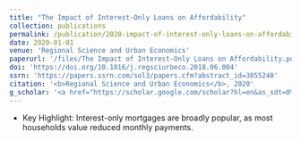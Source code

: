 ```yaml
---
title: "The Impact of Interest-Only Loans on Affordability"
collection: publications
permalink: /publication/2020-impact-of-interest-only-loans-on-affordability
date: 2020-01-01
venue: 'Regional Science and Urban Economics'
paperurl: '/files/The Impact of Interest-Only Loans on Affordability.pdf'
doi: 'https://doi.org/10.1016/j.regsciurbeco.2018.06.004'
ssrn: 'https://papers.ssrn.com/sol3/papers.cfm?abstract_id=3055240'
citation: '<b>Regional Science and Urban Economics</b>, 2020'
g_scholar: '<a href="https://scholar.google.com/scholar?hl=en&as_sdt=0%2C5&q=%22The+Impact+of+Interest-Only+Loans+on+Affordability%22&btnG=#d=gs_cit&u=%2Fscholar%3Fq%3Dinfo%3ARVqvzfz36nAJ%3Ascholar.google.com%2F%26output%3Dcite%26scirp%3D0%26hl%3Den">Citation</a>'
---
```

* Key Highlight: Interest-only mortgages are broadly popular, as most
  households value reduced monthly payments.
